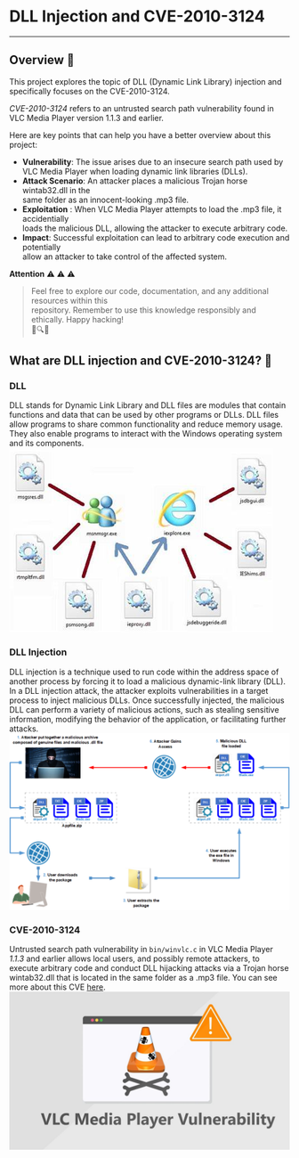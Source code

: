# DLL Injection and CVE-2010-3124
____

## Overview :seedling:
This project explores the topic of DLL (Dynamic Link Library) injection and specifically focuses on the CVE-2010-3124. 

_CVE-2010-3124_ refers to an untrusted search path vulnerability found in VLC Media Player version 1.1.3 and earlier.  

Here are key points that can help you have a better overview about this project: 
- **Vulnerability**: The issue arises due to an insecure search path used by  
VLC Media Player when loading dynamic link libraries (DLLs).
- **Attack Scenario**: An attacker places a malicious Trojan horse wintab32.dll in the   
same folder as an innocent-looking .mp3 file.
- **Exploitation** : When VLC Media Player attempts to load the .mp3 file, it accidentially   
loads the malicious DLL, allowing the attacker to execute arbitrary code.
- **Impact**: Successful exploitation can lead to arbitrary code execution and potentially   
allow an attacker to take control of the affected system.

**Attention** :warning: :warning: :warning:

> Feel free to explore our code, documentation, and any additional resources within this   
>repository. Remember to use this knowledge responsibly and ethically. Happy hacking!  
>🚀🔍🔐
> 

## What are DLL injection and CVE-2010-3124? :file_folder:

### **DLL**
DLL stands for Dynamic Link Library and DLL files are modules that contain functions and data that can be used by other 
programs or DLLs. DLL files allow programs to share common functionality and reduce memory usage. They also enable programs to interact with the Windows operating system and its components.  
![DLLeg](imgs/DLLeg.jpeg)

### **DLL Injection** 
DLL injection is a technique used to run code within the address space of another process by forcing it to load a malicious dynamic-link library (DLL). In a DLL injection attack, the attacker exploits vulnerabilities in a target process to inject malicious DLLs. Once successfully injected, the malicious DLL can perform a variety of malicious actions, such as stealing sensitive information, modifying the behavior of the application, or facilitating further attacks.  
![DLLExplanation](imgs/DLLExplanation.png)

### **CVE-2010-3124** 
Untrusted search path vulnerability in `bin/winvlc.c` in VLC Media Player *1.1.3* and earlier allows local users, and possibly remote attackers, to execute arbitrary code and conduct DLL hijacking attacks via a Trojan horse wintab32.dll that is located in the same folder as a .mp3 file. You can see more about this CVE [here](https://cve.mitre.org/cgi-bin/cvename.cgi?name=CVE-2010-3124#:~:text=Description%20Untrusted%20search%20path%20vulnerability%20in%20bin%2Fwinvlc.c%20in,located%20in%20the%20same%20folder%20as%20a.mp3%20file.).  
![VLCeg](imgs/VLCEg.jpeg)
